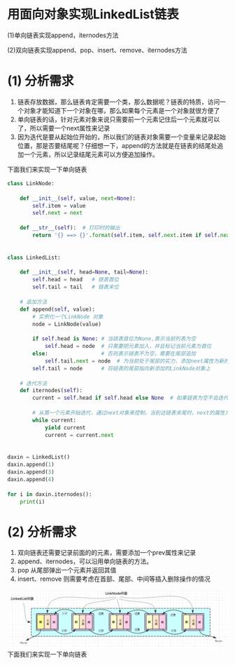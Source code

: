# 用面向对象实现LinkedList链表
(1)单向链表实现append，iternodes方法

(2)双向链表实现append、pop、insert、remove、iternodes方法


# (1) 分析需求
1. 链表存放数据，那么链表肯定需要一个类，那么数据呢？链表的特质，访问一个对象才能知道下一个对象在哪，那么如果每个元素是一个对象就很方便了
2. 单向链表的话，针对元素对象来说只需要前一个元素记住后一个元素就可以了，所以需要一个next属性来记录
3. 因为迭代是要从起始位开始的，所以我们的链表对象需要一个变量来记录起始位置，那是否要结尾呢？仔细想一下，append的方法就是在链表的结尾处追加一个元素，所以记录结尾元素可以方便追加操作。

下面我们来实现一下单向链表
```python
class LinkNode:

    def __init__(self, value, next=None):
        self.item = value
        self.next = next

    def __str__(self):  # 打印时的输出
        return '{} ==> {}'.format(self.item, self.next.item if self.next else None)


class LinkedList:

    def __init__(self, head=None, tail=None):
        self.head = head   # 链表首位
        self.tail = tail   # 链表末位

    # 追加方法
    def append(self, value):    
        # 实例化一个LinkNode 对象
        node = LinkNode(value) 
        
        if self.head is None: # 当链表首位为None,表示当前列表为空
            self.head = node  # 只需要把元素加入，并且标记当前元素为首位
        else:                 # 否则表示链表不为空，需要在尾部追加
            self.tail.next = node  # 为当前处于尾部的实力，添加next属性为新的LinkNode对象
        self.tail = node      # 将链表的尾部指向新添加的LinkNode对象上

    # 迭代方法
    def iternodes(self):
        current = self.head if self.head else None  # 如果链表为空不会迭代
        
        # 从第一个元素开始迭代，通过next对象来控制，当到达链表末尾时，next的属性为None，会退出循环
        while current:  
            yield current
            current = current.next


daxin = LinkedList()
daxin.append(1)
daxin.append(3)
daxin.append(4)

for i in daxin.iternodes():
    print(i)
```
# (2) 分析需求
1. 双向链表还需要记录前面的的元素，需要添加一个prev属性来记录
2. append、iternodes，可以沿用单向链表的方法。
3. pop 从尾部弹出一个元素并返回其值
4. insert、remove 则需要考虑在首部、尾部、中间等插入删除操作的情况

![lianbiaosheji](../笔记/photo/lianbiaosheji.png)
下面我们来实现一下单向链表
